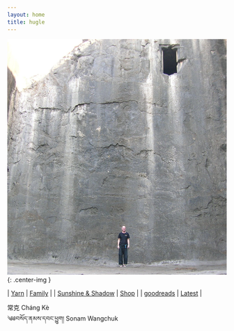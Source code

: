 ```yaml
---
layout: home
title: hugle
---
```



<div class="home-page">

![Hughie, wall, door](/assets/images/bio/h-wall-door.jpg){: .center-img }

<div class="random-hughku">
</div>

<div class="home-text-box">

| [Yarn](/yarn) | [Family](http://family.carrollonline.uk) | 
| [Sunshine & Shadow](/sun) | [Shop](/shop/) | 
| [goodreads](https://www.goodreads.com/author/show/20671806.Hughie_Carroll) | [Latest](/bucket/reilly.html) |

</div>

<div class="dharma-names">

<div class="dharma-name">
<span class="unichars">&#x5E38;&#x514B;</span> <span class="anglichars">Cháng Kè</span>
</div>

<div class="dharma-name">
<span class="unichars">&#x0f04;&#x0f05;&#x0f56;&#x0f66;&#x0f7c;&#x0f51;&#x0f0c;&#x0f53;&#x0f58;&#x0f66;&#x0f0c;&#x0f51;&#x0f56;&#x0f44;&#x0f0c;&#x0f55;&#x0fb1;&#x0f74;&#x0f42;&#x0f0d;</span> <span class="anglichars">Sonam Wangchuk</span>
</div>

</div>

&nbsp;
</div>
